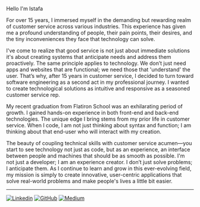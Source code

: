 Hello I'm Istafa 

For over 15 years, I immersed myself in the demanding but rewarding realm of customer service across various industries. This experience has given me a profound understanding of people, their pain points, their desires, and the tiny inconveniences they face that technology can solve. 

I've come to realize that good service is not just about immediate solutions it's about creating systems that anticipate needs and address them proactively. The same principle applies to technology. We don’t just need apps and websites that are functional; we need those that 'understand' the user. That’s why, after 15 years in customer service, I decided to turn toward software engineering as a second act in my professional journey. I wanted to create technological solutions as intuitive and responsive as a seasoned customer service rep.

My recent graduation from Flatiron School was an exhilarating period of growth. I gained hands-on experience in both front-end and back-end technologies. The unique edge I bring stems from my prior life in customer service. When I code, I am not just thinking about syntax and function; I am thinking about that end-user who will interact with my creation.

The beauty of coupling technical skills with customer service acumen—you start to see technology not just as code, but as an experience, an interface between people and machines that should be as smooth as possible. I'm not just a developer; I am an experience creator. I don’t just solve problems; I anticipate them. As I continue to learn and grow in this ever-evolving field, my mission is simply to create innovative, user-centric applications that solve real-world problems and make people's lives a little bit easier.

---

[![Linkedin](https://img.icons8.com/?size=1x&id=xuvGCOXi8Wyg&format=png)](https://www.linkedin.com/in/istafa-a-marshall/)
[![GitHub](https://img.icons8.com/?size=1x&id=AZOZNnY73haj&format=png)](https://github.com/ISTAFAMARSHALL/)
[![Medium](https://img.icons8.com/?size=1x&id=NO8It5EgLtpM&format=png)](https://medium.com/@istafa.a.marshall/)
